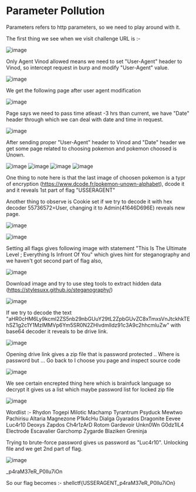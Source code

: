 # Parameter Pollution

Parameters refers to http parameters, so we need to play around with it.

The first thing we see when we visit challenge URL is :-

![image](https://user-images.githubusercontent.com/86155751/183257734-59c3937b-1b47-4dd0-b112-9374dd0fe0f3.png)


Only Agent Vinod allowed means we need to set "User-Agent" header to Vinod, so intercept request in burp and modify "User-Agent" value.

![image](https://user-images.githubusercontent.com/86155751/183258104-32add061-3435-462b-b3e8-333ddd977aff.png)


We get the following page after user agent modification

![image](https://user-images.githubusercontent.com/86155751/183258150-0e3149db-77f8-4ad0-ae57-f9ad1bda2673.png)

Page says we need to pass time atleast -3 hrs than current, we have "Date" header through which we can deal with date and time in request.

![image](https://user-images.githubusercontent.com/86155751/183258790-0000f0ee-a299-4350-abe5-04590443dfb4.png)


After sending proper "User-Agent" header to Vinod and "Date" header we get some page related to choosing pokemon and pokemon choosed is Unown.

![image](https://user-images.githubusercontent.com/86155751/183259010-9d37eb72-42ed-4d1a-bc79-4a8cedae06a5.png)
![image](https://user-images.githubusercontent.com/86155751/183259027-d08ae975-93ce-4493-b697-e3524056b0c7.png)
![image](https://user-images.githubusercontent.com/86155751/183259035-5b469dda-6cea-40ed-9cc2-1656a47a09cd.png)
![image](https://user-images.githubusercontent.com/86155751/183259046-abe2dc5e-59a4-46bf-9405-3e13f2d4fe77.png)

One thing to note here is that the last image of choosen pokemon is a typr of encryption (https://www.dcode.fr/pokemon-unown-alphabet), dcode it and it reveals 1st part of flag "USSERAGENT"

Another thing to observe is Cookie set if we try to decode it with hex decoder 55736572=User, changing it to Admin(41646D696E) reveals new page.

![image](https://user-images.githubusercontent.com/86155751/183259350-992aed1b-5554-4b66-a919-e6ff14e2a49f.png)

![image](https://user-images.githubusercontent.com/86155751/183259399-3fcaf85f-60d2-4acb-8882-93b17ba56f3c.png)


Setting all flags gives following image with statement "This Is The Ultimate Level ; Everything Is Infront Of You" which gives hint for steganography and we haven't got second part of flag also,

![image](https://user-images.githubusercontent.com/86155751/183259522-de5e0358-6977-42e5-aa72-965b12c8f370.png)

Download image and try to use steg tools to extract hidden data (https://stylesuxx.github.io/steganography/)

![image](https://user-images.githubusercontent.com/86155751/183259653-72119203-4af3-465f-89d8-bf9fff10cd4c.png)

If we try to decode the text "aHR0cHM6Ly9kcml2ZS5nb29nbGUuY29tL2ZpbGUvZC8xTmxsVnJtckhkTEhSZ1g2c1Y1MzlMMVp6Ym5SR0N2ZHIvdmlldz91c3A9c2hhcmluZw" with base64 decoder it reveals to be drive link.

![image](https://user-images.githubusercontent.com/86155751/183259720-29ce1f08-c02e-4619-a233-11ed6ee8ff72.png)

Opening drive link gives a zip file that is password protected .. Where is password but ... Go back to I choose you page and inspect source code 

![image](https://user-images.githubusercontent.com/86155751/183259849-37eeb441-c573-4e65-8a15-1201c20dc975.png)

We see certain encrepted thing here which is brainfuck language so decrypt it gives us a list which maybe password list for locked zip file

![image](https://user-images.githubusercontent.com/86155751/183259868-91d7bc41-7227-4783-a385-8d5944b6929c.png)

Wordlist :-
Rhydon Togepi Milotic Machamp Tyrantrum Psyduck Mewtwo Pachirisu Altaria Magnezone P1k4cHu Dialga Gyarados Dragonite Eevee Luc4r10 Deoxys Zapdos Ch4r1zArD Rotom Gardevoir Unkn0Wn G0dz1lL4 Electrode Escavalier Garchomp Zygarde Blaziken Greninja

Trying to brute-force password gives us password as "Luc4r10". Unlocking file and we get 2nd part of flag.

![image](https://user-images.githubusercontent.com/86155751/183260017-1b69eaa2-d1c4-46f0-9713-9cbb30c4c9e0.png)

_p4raM37eR_P0llu7iOn

So our flag becomes :- shellctf{USSERAGENT_p4raM37eR_P0llu7iOn}









